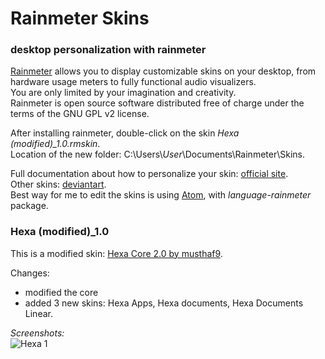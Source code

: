 # Rainmeter Skins
### desktop personalization with rainmeter

[Rainmeter](https://www.rainmeter.net/) allows you to display customizable skins on your desktop, from hardware usage meters to fully functional audio visualizers.  
You are only limited by your imagination and creativity.  
Rainmeter is open source software distributed free of charge under the terms of the GNU GPL v2 license.

After installing rainmeter, double-click on the skin *Hexa (modified)_1.0.rmskin*.  
Location of the new folder: C:\Users\\*User*\Documents\Rainmeter\Skins\.

Full documentation about how to personalize your skin: [official site](https://docs.rainmeter.net/).  
Other skins: [deviantart](https://www.deviantart.com/popular-all-time/?section=&global=1&q=rainmeter).  
Best way for me to edit the skins is using [Atom](https://atom.io/), with *language-rainmeter* package.


### Hexa (modified)_1.0
This is a modified skin: [Hexa Core 2.0 by musthaf9](https://www.deviantart.com/musthaf9/art/Hexa-Core-2-0-631872807).

Changes:
- modified the core
- added 3 new skins: Hexa Apps, Hexa documents, Hexa Documents Linear.

*Screenshots:*  
![Hexa 1](ionescuig.github.com/rainmeter-skins/images/Hexa1.png)
